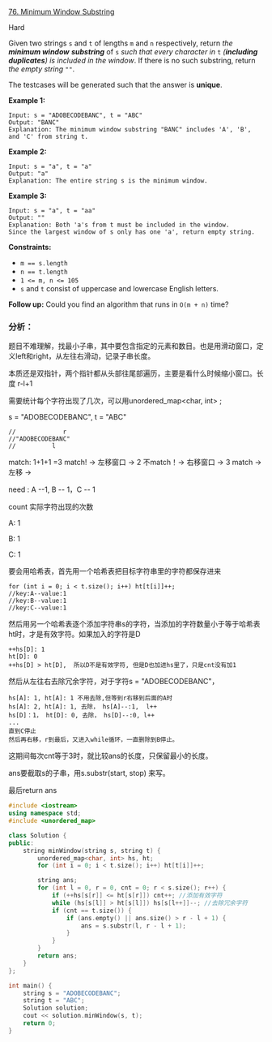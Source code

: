 [76. Minimum Window Substring](https://leetcode.com/problems/minimum-window-substring/)

Hard

Given two strings `s` and `t` of lengths `m` and `n` respectively, return *the **minimum window*** ***substring*** of `s` *such that every character in* `t` *(**including duplicates**) is included in the window*. If there is no such substring, return *the empty string* `""`.



The testcases will be generated such that the answer is **unique**.



**Example 1:**

```
Input: s = "ADOBECODEBANC", t = "ABC"
Output: "BANC"
Explanation: The minimum window substring "BANC" includes 'A', 'B', and 'C' from string t.
```

**Example 2:**

```
Input: s = "a", t = "a"
Output: "a"
Explanation: The entire string s is the minimum window.
```

**Example 3:**

```
Input: s = "a", t = "aa"
Output: ""
Explanation: Both 'a's from t must be included in the window.
Since the largest window of s only has one 'a', return empty string.
```

 

**Constraints:**

- `m == s.length`
- `n == t.length`
- `1 <= m, n <= 105`
- `s` and `t` consist of uppercase and lowercase English letters.

 

**Follow up:** Could you find an algorithm that runs in `O(m + n)` time?

### 分析：

题目不难理解，找最小子串，其中要包含指定的元素和数目。也是用滑动窗口，定义left和right，从左往右滑动，记录子串长度。

本质还是双指针，两个指针都从头部往尾部遍历，主要是看什么时候缩小窗口。长度 r-l+1

需要统计每个字符出现了几次，可以用unordered_map<char, int> ;

s = "ADOBECODEBANC", t = "ABC"

```
//             r
//"ADOBECODEBANC"
//          l
```



match:  1+1+1 =3 match! -> 左移窗口 -> 2 不match！-> 右移窗口 -> 3 match ->左移 ->

need : A --1, B -- 1，C -- 1

count 实际字符出现的次数

A: 1

B: 1

C: 1

要会用哈希表，首先用一个哈希表把目标字符串里的字符都保存进来

```
for (int i = 0; i < t.size(); i++) ht[t[i]]++;
//key:A--value:1
//key:B--value:1
//key:C--value:1
```

然后用另一个哈希表逐个添加字符串s的字符，当添加的字符数量小于等于哈希表ht时，才是有效字符。如果加入的字符是D

```
++hs[D]: 1
ht[D]: 0
++hs[D] > ht[D],  所以D不是有效字符, 但是D也加进hs里了，只是cnt没有加1
```

然后从左往右去除冗余字符，对于字符s = "ADOBECODEBANC"， 

```
hs[A]: 1, ht[A]: 1 不用去除,但等到r右移到后面的A时
hs[A]: 2, ht[A]: 1, 去除， hs[A]--:1,  l++
hs[D]：1， ht[D]: 0, 去除， hs[D]--:0, l++
...
直到C停止
然后再右移，r到最后，又进入while循环，一直删除到B停止。
```

这期间每次cnt等于3时，就比较ans的长度，只保留最小的长度。

ans要截取s的子串，用s.substr(start, stop) 来写。

最后return ans



```cpp
#include <iostream>
using namespace std;
#include <unordered_map>

class Solution {
public:
    string minWindow(string s, string t) {
        unordered_map<char, int> hs, ht;
        for (int i = 0; i < t.size(); i++) ht[t[i]]++;

        string ans;
        for (int l = 0, r = 0, cnt = 0; r < s.size(); r++) {
            if (++hs[s[r]] <= ht[s[r]]) cnt++; //添加有效字符
            while (hs[s[l]] > ht[s[l]]) hs[s[l++]]--; //去除冗余字符
            if (cnt == t.size()) {
                if (ans.empty() || ans.size() > r - l + 1) {
                    ans = s.substr(l, r - l + 1);
                }
            }
        }
        return ans;
    }
};

int main() {
    string s = "ADOBECODEBANC";
    string t = "ABC";
    Solution solution;
    cout << solution.minWindow(s, t);
    return 0;
}
```







